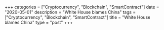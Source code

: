 +++
categories = ["Cryptocurrency", "Blockchain", "SmartContract"]
date = "2020-05-01"
description = "White House blames China"
tags = ["Cryptocurrency", "Blockchain", "SmartContract"]
title = "White House blames China"
type = "post"
+++

